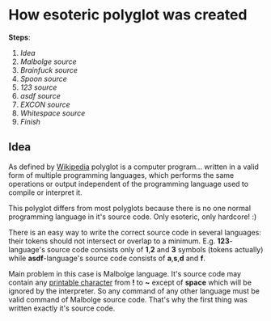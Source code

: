  
# How esoteric polyglot was created

**Steps**: 
1. *Idea*
2. *Malbolge source*
3. *Brainfuck source*
4. *Spoon source*
5. *123 source*
6. *asdf source*
7. *EXCON source*
8. *Whitespace source*
9. *Finish*

## Idea
As defined by [Wikipedia](https://en.wikipedia.org/wiki/Polyglot_(computing)) polyglot is a computer program... written in a valid form of multiple programming languages, which performs the same operations or output independent of the programming language used to compile or interpret it.

This polyglot differs from most polyglots because there is no one normal programming language in it's source code. Only esoteric, only hardcore! :)

There is an easy way to write the correct source code in several languages: their tokens should not intersect or overlap to a minimum. E.g. **123**-language's source code consists only of **1**,**2** and **3** symbols (tokens actually) while **asdf**-language's source code consists of **a**,**s**,**d** and **f**.

Main problem in this case is Malbolge language. It's source code may contain any [printable character](https://en.wikipedia.org/wiki/ASCII#Printable_characters) from **!** to **~** except of **space** which will be ignored by the interpreter. So any command of any other language must be valid command of Malbolge source code.  That's why the first thing was written exactly it's source code.
